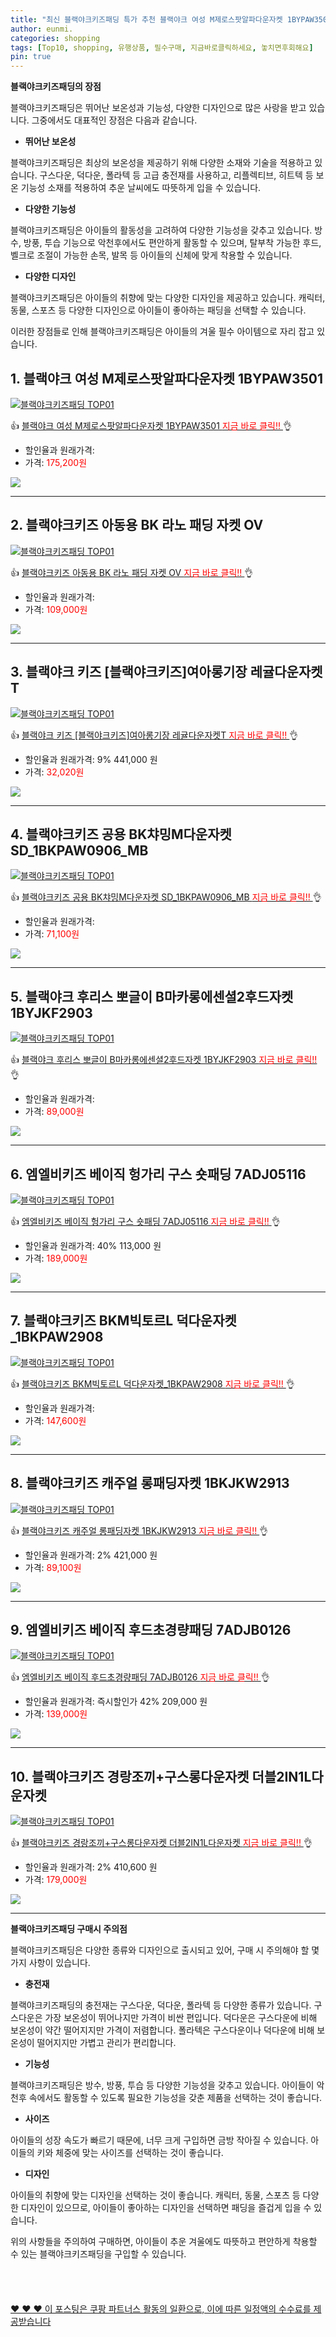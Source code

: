```yaml
---
title: "최신 블랙야크키즈패딩 특가 추천 블랙야크 여성 M제로스팟알파다운자켓 1BYPAW3501 비교 장점"
author: eunmi.
categories: shopping
tags: [Top10, shopping, 유행상품, 필수구매, 지금바로클릭하세요, 놓치면후회해요]
pin: true
---
```

**블랙야크키즈패딩의 장점**

블랙야크키즈패딩은 뛰어난 보온성과 기능성, 다양한 디자인으로 많은 사랑을 받고 있습니다. 그중에서도 대표적인 장점은 다음과 같습니다.

* **뛰어난 보온성**

블랙야크키즈패딩은 최상의 보온성을 제공하기 위해 다양한 소재와 기술을 적용하고 있습니다. 구스다운, 덕다운, 폴라텍 등 고급 충전재를 사용하고, 리플렉티브, 히트텍 등 보온 기능성 소재를 적용하여 추운 날씨에도 따뜻하게 입을 수 있습니다.

* **다양한 기능성**

블랙야크키즈패딩은 아이들의 활동성을 고려하여 다양한 기능성을 갖추고 있습니다. 방수, 방풍, 투습 기능으로 악천후에서도 편안하게 활동할 수 있으며, 탈부착 가능한 후드, 벨크로 조절이 가능한 손목, 발목 등 아이들의 신체에 맞게 착용할 수 있습니다.

* **다양한 디자인**

블랙야크키즈패딩은 아이들의 취향에 맞는 다양한 디자인을 제공하고 있습니다. 캐릭터, 동물, 스포츠 등 다양한 디자인으로 아이들이 좋아하는 패딩을 선택할 수 있습니다.

이러한 장점들로 인해 블랙야크키즈패딩은 아이들의 겨울 필수 아이템으로 자리 잡고 있습니다.

   

## 1. 블랙야크 여성 M제로스팟알파다운자켓 1BYPAW3501

[![블랙야크키즈패딩 TOP01](https://thumbnail8.coupangcdn.com/thumbnails/remote/230x230ex/image/vendor_inventory/9022/0b225ba1035ab60f5cdb46f84ae76fd4adcae6082c23f74d25329fb183b0.jpg)](https://link.coupang.com/re/AFFSDP?lptag=AF3617701&subid=GithubCoopas&pageKey=7604310911&traceid=V0-153&itemId=20123985033&vendorItemId=87218325266)


👍 [블랙야크 여성 M제로스팟알파다운자켓 1BYPAW3501 <font color=red> 지금 바로 클릭!! </font> ](https://link.coupang.com/re/AFFSDP?lptag=AF3617701&subid=GithubCoopas&pageKey=7604310911&traceid=V0-153&itemId=20123985033&vendorItemId=87218325266) 👌 


- 할인율과 원래가격: 
- 가격: <span style='color:red'>175,200원</span>

[![](/discount_price.png)](https://link.coupang.com/re/AFFSDP?lptag=AF3617701&subid=GithubCoopas&pageKey=7604310911&traceid=V0-153&itemId=20123985033&vendorItemId=87218325266)

---


   

## 2. 블랙야크키즈 아동용 BK 라노 패딩 자켓 OV

[![블랙야크키즈패딩 TOP01](https://thumbnail7.coupangcdn.com/thumbnails/remote/230x230ex/image/retail/images/2022/11/02/15/1/4b7e85b2-87ea-4ebc-b09f-11124dfb4c7e.jpg)](https://link.coupang.com/re/AFFSDP?lptag=AF3617701&subid=GithubCoopas&pageKey=6887983189&traceid=V0-153&itemId=16527223459&vendorItemId=83714173945)


👍 [블랙야크키즈 아동용 BK 라노 패딩 자켓 OV <font color=red> 지금 바로 클릭!! </font> ](https://link.coupang.com/re/AFFSDP?lptag=AF3617701&subid=GithubCoopas&pageKey=6887983189&traceid=V0-153&itemId=16527223459&vendorItemId=83714173945) 👌 


- 할인율과 원래가격: 
- 가격: <span style='color:red'>109,000원</span>

[![](/discount_price.png)](https://link.coupang.com/re/AFFSDP?lptag=AF3617701&subid=GithubCoopas&pageKey=6887983189&traceid=V0-153&itemId=16527223459&vendorItemId=83714173945)

---


   

## 3. 블랙야크 키즈 [블랙야크키즈]여아롱기장 레귤다운자켓T

[![블랙야크키즈패딩 TOP01](https://thumbnail10.coupangcdn.com/thumbnails/remote/230x230ex/image/vendor_inventory/7e1f/fe17a48ffbdcaab980d128e3cf14bc9fe0c66c1d8cb7aaa7ebff15ae4bd3.jpg)](https://link.coupang.com/re/AFFSDP?lptag=AF3617701&subid=GithubCoopas&pageKey=7661278540&traceid=V0-153&itemId=20411983676&vendorItemId=87493965839)


👍 [블랙야크 키즈 [블랙야크키즈]여아롱기장 레귤다운자켓T <font color=red> 지금 바로 클릭!! </font> ](https://link.coupang.com/re/AFFSDP?lptag=AF3617701&subid=GithubCoopas&pageKey=7661278540&traceid=V0-153&itemId=20411983676&vendorItemId=87493965839) 👌 


- 할인율과 원래가격: 9%  441,000   원
- 가격: <span style='color:red'>32,020원</span>

[![](/discount_price.png)](https://link.coupang.com/re/AFFSDP?lptag=AF3617701&subid=GithubCoopas&pageKey=7661278540&traceid=V0-153&itemId=20411983676&vendorItemId=87493965839)

---


   

## 4. 블랙야크키즈 공용 BK챠밍M다운자켓 SD_1BKPAW0906_MB

[![블랙야크키즈패딩 TOP01](https://thumbnail8.coupangcdn.com/thumbnails/remote/230x230ex/image/vendor_inventory/7ef3/1ed3abd3faada5d21034940c208e04e67358ed76dbac3b5e74f7251952b7.jpg)](https://link.coupang.com/re/AFFSDP?lptag=AF3617701&subid=GithubCoopas&pageKey=7566658721&traceid=V0-153&itemId=19946453234&vendorItemId=87045551992)


👍 [블랙야크키즈 공용 BK챠밍M다운자켓 SD_1BKPAW0906_MB <font color=red> 지금 바로 클릭!! </font> ](https://link.coupang.com/re/AFFSDP?lptag=AF3617701&subid=GithubCoopas&pageKey=7566658721&traceid=V0-153&itemId=19946453234&vendorItemId=87045551992) 👌 


- 할인율과 원래가격: 
- 가격: <span style='color:red'>71,100원</span>

[![](/discount_price.png)](https://link.coupang.com/re/AFFSDP?lptag=AF3617701&subid=GithubCoopas&pageKey=7566658721&traceid=V0-153&itemId=19946453234&vendorItemId=87045551992)

---


   

## 5. 블랙야크 후리스 뽀글이 B마카롱에센셜2후드자켓 1BYJKF2903

[![블랙야크키즈패딩 TOP01](https://thumbnail10.coupangcdn.com/thumbnails/remote/230x230ex/image/vendor_inventory/4186/352a7e75a72ceb879cc6899d2b6ad1f9186e817160f6a448729b2cd1f63a.jpg)](https://link.coupang.com/re/AFFSDP?lptag=AF3617701&subid=GithubCoopas&pageKey=6704590972&traceid=V0-153&itemId=15541439349&vendorItemId=84885633602)


👍 [블랙야크 후리스 뽀글이 B마카롱에센셜2후드자켓 1BYJKF2903 <font color=red> 지금 바로 클릭!! </font> ](https://link.coupang.com/re/AFFSDP?lptag=AF3617701&subid=GithubCoopas&pageKey=6704590972&traceid=V0-153&itemId=15541439349&vendorItemId=84885633602) 👌 


- 할인율과 원래가격: 
- 가격: <span style='color:red'>89,000원</span>

[![](/discount_price.png)](https://link.coupang.com/re/AFFSDP?lptag=AF3617701&subid=GithubCoopas&pageKey=6704590972&traceid=V0-153&itemId=15541439349&vendorItemId=84885633602)

---


   

## 6. 엠엘비키즈 베이직 헝가리 구스 숏패딩 7ADJ05116

[![블랙야크키즈패딩 TOP01](https://thumbnail10.coupangcdn.com/thumbnails/remote/230x230ex/image/vendor_inventory/7b31/14c6971a1c239b10a455223cc3ca332863039b7f23591827113c651d6449.png)](https://link.coupang.com/re/AFFSDP?lptag=AF3617701&subid=GithubCoopas&pageKey=7587260920&traceid=V0-153&itemId=20041989084&vendorItemId=87138353126)


👍 [엠엘비키즈 베이직 헝가리 구스 숏패딩 7ADJ05116 <font color=red> 지금 바로 클릭!! </font> ](https://link.coupang.com/re/AFFSDP?lptag=AF3617701&subid=GithubCoopas&pageKey=7587260920&traceid=V0-153&itemId=20041989084&vendorItemId=87138353126) 👌 


- 할인율과 원래가격: 40%  113,000   원
- 가격: <span style='color:red'>189,000원</span>

[![](/discount_price.png)](https://link.coupang.com/re/AFFSDP?lptag=AF3617701&subid=GithubCoopas&pageKey=7587260920&traceid=V0-153&itemId=20041989084&vendorItemId=87138353126)

---


   

## 7. 블랙야크키즈 BKM빅토르L 덕다운자켓_1BKPAW2908

[![블랙야크키즈패딩 TOP01](https://thumbnail8.coupangcdn.com/thumbnails/remote/230x230ex/image/vendor_inventory/c993/a032ba8b3e4e87f1ba491d9ff4617d935091dde36556080f7d7f6e23b703.jpg)](https://link.coupang.com/re/AFFSDP?lptag=AF3617701&subid=GithubCoopas&pageKey=6925546039&traceid=V0-153&itemId=16739564573&vendorItemId=84111084337)


👍 [블랙야크키즈 BKM빅토르L 덕다운자켓_1BKPAW2908 <font color=red> 지금 바로 클릭!! </font> ](https://link.coupang.com/re/AFFSDP?lptag=AF3617701&subid=GithubCoopas&pageKey=6925546039&traceid=V0-153&itemId=16739564573&vendorItemId=84111084337) 👌 


- 할인율과 원래가격: 
- 가격: <span style='color:red'>147,600원</span>

[![](/discount_price.png)](https://link.coupang.com/re/AFFSDP?lptag=AF3617701&subid=GithubCoopas&pageKey=6925546039&traceid=V0-153&itemId=16739564573&vendorItemId=84111084337)

---


   

## 8. 블랙야크키즈 캐주얼 롱패딩자켓 1BKJKW2913

[![블랙야크키즈패딩 TOP01](https://thumbnail7.coupangcdn.com/thumbnails/remote/230x230ex/image/vendor_inventory/c7f5/e3b7c4dca6403d4b667bab41641e469199f2d12b5fa2bc0794dc82d291f0.jpg)](https://link.coupang.com/re/AFFSDP?lptag=AF3617701&subid=GithubCoopas&pageKey=7615593023&traceid=V0-153&itemId=20179109460&vendorItemId=87270863036)


👍 [블랙야크키즈 캐주얼 롱패딩자켓 1BKJKW2913 <font color=red> 지금 바로 클릭!! </font> ](https://link.coupang.com/re/AFFSDP?lptag=AF3617701&subid=GithubCoopas&pageKey=7615593023&traceid=V0-153&itemId=20179109460&vendorItemId=87270863036) 👌 


- 할인율과 원래가격: 2%  421,000   원
- 가격: <span style='color:red'>89,100원</span>

[![](/discount_price.png)](https://link.coupang.com/re/AFFSDP?lptag=AF3617701&subid=GithubCoopas&pageKey=7615593023&traceid=V0-153&itemId=20179109460&vendorItemId=87270863036)

---


   

## 9. 엠엘비키즈 베이직 후드초경량패딩 7ADJB0126

[![블랙야크키즈패딩 TOP01](https://thumbnail10.coupangcdn.com/thumbnails/remote/230x230ex/image/vendor_inventory/4a47/38931c9f43e65189a78020df0d8886a36a09d90e6e6d6b43df096d50b747.png)](https://link.coupang.com/re/AFFSDP?lptag=AF3617701&subid=GithubCoopas&pageKey=7654899218&traceid=V0-153&itemId=20378089917&vendorItemId=87461523225)


👍 [엠엘비키즈 베이직 후드초경량패딩 7ADJB0126 <font color=red> 지금 바로 클릭!! </font> ](https://link.coupang.com/re/AFFSDP?lptag=AF3617701&subid=GithubCoopas&pageKey=7654899218&traceid=V0-153&itemId=20378089917&vendorItemId=87461523225) 👌 


- 할인율과 원래가격: 즉시할인가 42%  209,000   원
- 가격: <span style='color:red'>139,000원</span>

[![](/discount_price.png)](https://link.coupang.com/re/AFFSDP?lptag=AF3617701&subid=GithubCoopas&pageKey=7654899218&traceid=V0-153&itemId=20378089917&vendorItemId=87461523225)

---


   

## 10. 블랙야크키즈 경랑조끼+구스롱다운자켓 더블2IN1L다운자켓

[![블랙야크키즈패딩 TOP01](https://thumbnail10.coupangcdn.com/thumbnails/remote/230x230ex/image/vendor_inventory/8e44/9879e649f7abc90df295ea364407e5625a3d5e59681e1c67fc85efc4ce50.jpg)](https://link.coupang.com/re/AFFSDP?lptag=AF3617701&subid=GithubCoopas&pageKey=7644238874&traceid=V0-153&itemId=20321194607&vendorItemId=87406606386)


👍 [블랙야크키즈 경랑조끼+구스롱다운자켓 더블2IN1L다운자켓 <font color=red> 지금 바로 클릭!! </font> ](https://link.coupang.com/re/AFFSDP?lptag=AF3617701&subid=GithubCoopas&pageKey=7644238874&traceid=V0-153&itemId=20321194607&vendorItemId=87406606386) 👌 


- 할인율과 원래가격: 2%  410,600   원
- 가격: <span style='color:red'>179,000원</span>

[![](/discount_price.png)](https://link.coupang.com/re/AFFSDP?lptag=AF3617701&subid=GithubCoopas&pageKey=7644238874&traceid=V0-153&itemId=20321194607&vendorItemId=87406606386)

---
**블랙야크키즈패딩 구매시 주의점**

블랙야크키즈패딩은 다양한 종류와 디자인으로 출시되고 있어, 구매 시 주의해야 할 몇 가지 사항이 있습니다.

* **충전재**

블랙야크키즈패딩의 충전재는 구스다운, 덕다운, 폴라텍 등 다양한 종류가 있습니다. 구스다운은 가장 보온성이 뛰어나지만 가격이 비싼 편입니다. 덕다운은 구스다운에 비해 보온성이 약간 떨어지지만 가격이 저렴합니다. 폴라텍은 구스다운이나 덕다운에 비해 보온성이 떨어지지만 가볍고 관리가 편리합니다.

* **기능성**

블랙야크키즈패딩은 방수, 방풍, 투습 등 다양한 기능성을 갖추고 있습니다. 아이들이 악천후 속에서도 활동할 수 있도록 필요한 기능성을 갖춘 제품을 선택하는 것이 좋습니다.

* **사이즈**

아이들의 성장 속도가 빠르기 때문에, 너무 크게 구입하면 금방 작아질 수 있습니다. 아이들의 키와 체중에 맞는 사이즈를 선택하는 것이 좋습니다.

* **디자인**

아이들의 취향에 맞는 디자인을 선택하는 것이 좋습니다. 캐릭터, 동물, 스포츠 등 다양한 디자인이 있으므로, 아이들이 좋아하는 디자인을 선택하면 패딩을 즐겁게 입을 수 있습니다.

위의 사항들을 주의하여 구매하면, 아이들이 추운 겨울에도 따뜻하고 편안하게 착용할 수 있는 블랙야크키즈패딩을 구입할 수 있습니다.<br><br><br><br><br> [ ❤ ❤ ❤ 이 포스팅은 쿠팡 파트너스 활동의 일환으로, 이에 따른 일정액의 수수료를 제공받습니다](https://link.coupang.com/a/bcEFyh)